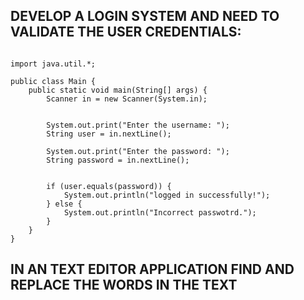 ## DEVELOP A LOGIN SYSTEM AND NEED TO VALIDATE THE USER CREDENTIALS:

~~~~ java[]

import java.util.*;

public class Main {
    public static void main(String[] args) {
        Scanner in = new Scanner(System.in);

        
        System.out.print("Enter the username: ");
        String user = in.nextLine();

        System.out.print("Enter the password: ");
        String password = in.nextLine();


        if (user.equals(password)) {
            System.out.println("logged in successfully!");
        } else {
            System.out.println("Incorrect passwotrd.");
        }
    }
}

~~~~

##   IN AN TEXT EDITOR APPLICATION FIND AND REPLACE THE  WORDS IN THE TEXT

~~~~ java[]








       

